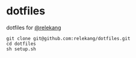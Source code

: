 # dotfiles
dotfiles for [@relekang](https://github.com/relekang)

```shell
git clone git@github.com:relekang/dotfiles.git
cd dotfiles
sh setup.sh
```

